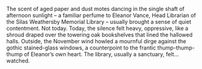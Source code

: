 The scent of aged paper and dust motes dancing in the single shaft of afternoon sunlight – a familiar perfume to Eleanor Vance, Head Librarian of the Silas Weathersby Memorial Library – usually brought a sense of quiet contentment.  Not today.  Today, the silence felt heavy, oppressive, like a shroud draped over the towering oak bookshelves that lined the hallowed halls.  Outside, the November wind howled a mournful dirge against the gothic stained-glass windows, a counterpoint to the frantic thump-thump-thump of Eleanor’s own heart.  The library, usually a sanctuary, felt…watched.
